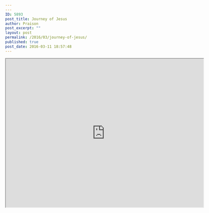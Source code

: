 ```yaml
---
---
ID: 5893
post_title: Journey of Jesus
author: Praison
post_excerpt: ""
layout: post
permalink: /2016/03/journey-of-jesus/
published: true
post_date: 2016-03-11 18:57:48
---
```

<div class="map-responsive">
<iframe src="https://www.google.com/maps/d/embed?mid=zNMqot7nmqVw.kL6ospaDjo_0" width="640" height="480"></iframe></div>